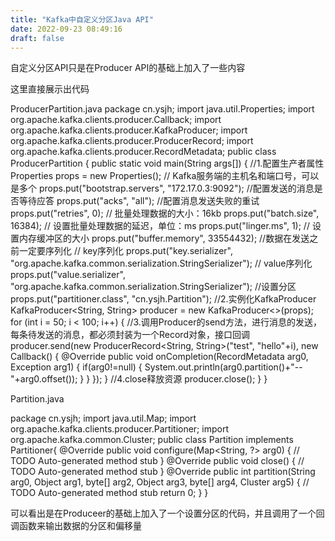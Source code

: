 ```yaml
---
title: "Kafka中自定义分区Java API"
date: 2022-09-23 08:49:16
draft: false
---
```

自定义分区API只是在Producer API的基础上加入了一些内容

这里直接展示出代码

ProducerPartition.java
package cn.ysjh; import java.util.Properties; import org.apache.kafka.clients.producer.Callback; import org.apache.kafka.clients.producer.KafkaProducer; import org.apache.kafka.clients.producer.ProducerRecord; import org.apache.kafka.clients.producer.RecordMetadata; public class ProducerPartition { public static void main(String args[]) { //1.配置生产者属性 Properties props = new Properties(); // Kafka服务端的主机名和端口号，可以是多个 props.put("bootstrap.servers", "172.17.0.3:9092"); //配置发送的消息是否等待应答 props.put("acks", "all"); //配置消息发送失败的重试 props.put("retries", 0); // 批量处理数据的大小：16kb props.put("batch.size", 16384); // 设置批量处理数据的延迟，单位：ms props.put("linger.ms", 1); // 设置内存缓冲区的大小 props.put("buffer.memory", 33554432); //数据在发送之前一定要序列化 // key序列化 props.put("key.serializer", "org.apache.kafka.common.serialization.StringSerializer"); // value序列化 props.put("value.serializer", "org.apache.kafka.common.serialization.StringSerializer"); //设置分区 props.put("partitioner.class", "cn.ysjh.Partition"); //2.实例化KafkaProducer KafkaProducer<String, String> producer = new KafkaProducer<>(props); for (int i = 50; i < 100; i++) { //3.调用Producer的send方法，进行消息的发送，每条待发送的消息，都必须封装为一个Record对象，接口回调 producer.send(new ProducerRecord<String, String>("test", "hello"+i), new Callback() { @Override public void onCompletion(RecordMetadata arg0, Exception arg1) { if(arg0!=null) { System.out.println(arg0.partition()+"--"+arg0.offset()); } } }); } //4.close释放资源 producer.close(); } }

Partition.java

package cn.ysjh; import java.util.Map; import org.apache.kafka.clients.producer.Partitioner; import org.apache.kafka.common.Cluster; public class Partition implements Partitioner{ @Override public void configure(Map<String, ?> arg0) { // TODO Auto-generated method stub } @Override public void close() { // TODO Auto-generated method stub } @Override public int partition(String arg0, Object arg1, byte[] arg2, Object arg3, byte[] arg4, Cluster arg5) { // TODO Auto-generated method stub return 0; } }

可以看出是在Produceer的基础上加入了一个设置分区的代码，并且调用了一个回调函数来输出数据的分区和偏移量